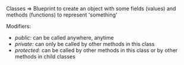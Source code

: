 Classes => Blueprint to create an object with some fields (values) and methods (functions) to represent 'something'

Modifiers:

- *public:* can be called anywhere, anytime
- *private:* can only be called by other methods in this class
- *protected:* can be called by other methods in this class or by other methods in child classes